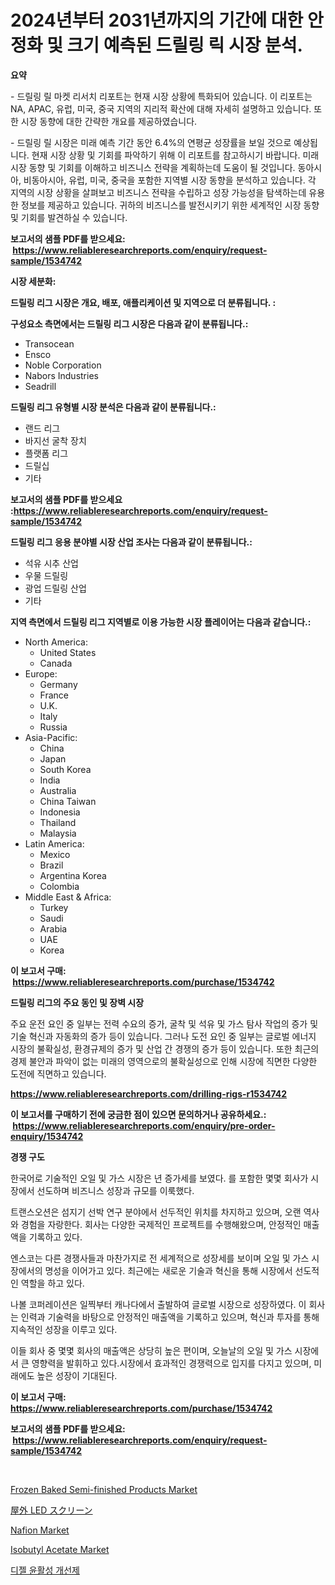 <p><h1>2024년부터 2031년까지의 기간에 대한 안정화 및 크기 예측된 드릴링 릭 시장 분석.</h1></p><p><strong>요약</strong></p>
<p><p>- 드릴링 릴 마켓 리서치 리포트는 현재 시장 상황에 특화되어 있습니다. 이 리포트는 NA, APAC, 유럽, 미국, 중국 지역의 지리적 확산에 대해 자세히 설명하고 있습니다. 또한 시장 동향에 대한 간략한 개요를 제공하였습니다.</p><p>- 드릴링 릴 시장은 미래 예측 기간 동안 6.4%의 연평균 성장률을 보일 것으로 예상됩니다. 현재 시장 상황 및 기회를 파악하기 위해 이 리포트를 참고하시기 바랍니다. 미래 시장 동향 및 기회를 이해하고 비즈니스 전략을 계획하는데 도움이 될 것입니다. 동아시아, 비동아시아, 유럽, 미국, 중국을 포함한 지역별 시장 동향을 분석하고 있습니다. 각 지역의 시장 상황을 살펴보고 비즈니스 전략을 수립하고 성장 가능성을 탐색하는데 유용한 정보를 제공하고 있습니다. 귀하의 비즈니스를 발전시키기 위한 세계적인 시장 동향 및 기회를 발견하실 수 있습니다.</p></p>
<p><strong>보고서의 샘플 PDF를 받으세요: &nbsp;<a href="https://www.reliableresearchreports.com/enquiry/request-sample/1534742">https://www.reliableresearchreports.com/enquiry/request-sample/1534742</a></strong></p>
<p><strong>시장 세분화:</strong></p>
<p><strong> 드릴링 리그 시장은 개요, 배포, 애플리케이션 및 지역으로 더 분류됩니다. :</strong></p>
<p><strong>구성요소 측면에서는 드릴링 리그 시장은 다음과 같이 분류됩니다.:</strong></p>
<p><ul><li>Transocean</li><li>Ensco</li><li>Noble Corporation</li><li>Nabors Industries</li><li>Seadrill</li></ul></p>
<p><strong> 드릴링 리그 유형별 시장 분석은 다음과 같이 분류됩니다.:</strong></p>
<p><ul><li>랜드 리그</li><li>바지선 굴착 장치</li><li>플랫폼 리그</li><li>드릴십</li><li>기타</li></ul></p>
<p><strong>보고서의 샘플 PDF를 받으세요 :<a href="https://www.reliableresearchreports.com/enquiry/request-sample/1534742">https://www.reliableresearchreports.com/enquiry/request-sample/1534742</a></strong></p>
<p><strong> 드릴링 리그 응용 분야별 시장 산업 조사는 다음과 같이 분류됩니다.:</strong></p>
<p><ul><li>석유 시추 산업</li><li>우물 드릴링</li><li>광업 드릴링 산업</li><li>기타</li></ul></p>
<p><strong>지역 측면에서 드릴링 리그 지역별로 이용 가능한 시장 플레이어는 다음과 같습니다.:</strong></p>
<p><ul>
    <li>
        North America:
        <ul>
            <li>United States</li>
            <li>Canada</li>
        </ul>
    </li>
    <li>
        Europe:
        <ul>
            <li>Germany</li>
            <li>France</li>
            <li>U.K.</li>
            <li>Italy</li>
            <li>Russia</li>
        </ul>
    </li>
    <li>
        Asia-Pacific:
        <ul>
            <li>China</li>
            <li>Japan</li>
            <li>South Korea</li>
            <li>India</li>
            <li>Australia</li>
            <li>China Taiwan</li>
            <li>Indonesia</li>
            <li>Thailand</li>
            <li>Malaysia</li>
        </ul>
    </li>
    <li>
        Latin America:
        <ul>
            <li>Mexico</li>
            <li>Brazil</li>
            <li>Argentina Korea</li>
            <li>Colombia</li>
        </ul>
    </li>
    <li>
        Middle East & Africa:
        <ul>
            <li>Turkey</li>
            <li>Saudi</li>
            <li>Arabia</li>
            <li>UAE</li>
            <li>Korea</li>
        </ul>
    </li>
    </ul></p>
<p><strong>이 보고서 구매: &nbsp;<a href="https://www.reliableresearchreports.com/purchase/1534742">https://www.reliableresearchreports.com/purchase/1534742</a></strong></p>
<p><strong>드릴링 리그의 주요 동인 및 장벽 시장</strong></p>
<p><p>주요 운전 요인 중 일부는 전력 수요의 증가, 굴착 및 석유 및 가스 탐사 작업의 증가 및 기술 혁신과 자동화의 증가 등이 있습니다. 그러나 도전 요인 중 일부는 글로벌 에너지 시장의 불확실성, 환경규제의 증가 및 산업 간 경쟁의 증가 등이 있습니다. 또한 최근의 경제 불안과 파악이 없는 미래의 영역으로의 불확실성으로 인해 시장에 직면한 다양한 도전에 직면하고 있습니다.</p></p>
<p><strong><a href="https://www.reliableresearchreports.com/drilling-rigs-r1534742">https://www.reliableresearchreports.com/drilling-rigs-r1534742</a></strong></p>
<p><strong>이 보고서를 구매하기 전에 궁금한 점이 있으면 문의하거나 공유하세요.: &nbsp;<a href="https://www.reliableresearchreports.com/enquiry/pre-order-enquiry/1534742">https://www.reliableresearchreports.com/enquiry/pre-order-enquiry/1534742</a></strong></p>
<p><strong>경쟁 구도</strong></p>
<p><p>한국어로 기술적인 오일 및 가스 시장은 년 증가세를 보였다. 를 포함한 몇몇 회사가 시장에서 선도하며 비즈니스 성장과 규모를 이룩했다.</p><p>트랜스오션은 섬지기 선박 연구 분야에서 선두적인 위치를 차지하고 있으며, 오랜 역사와 경험을 자랑한다. 회사는 다양한 국제적인 프로젝트를 수행해왔으며, 안정적인 매출액을 기록하고 있다.</p><p>엔스코는 다른 경쟁사들과 마찬가지로 전 세계적으로 성장세를 보이며 오일 및 가스 시장에서의 명성을 이어가고 있다. 최근에는 새로운 기술과 혁신을 통해 시장에서 선도적인 역할을 하고 있다.</p><p>나볼 코퍼레이션은 일찍부터 캐나다에서 출발하여 글로벌 시장으로 성장하였다. 이 회사는 인력과 기술력을 바탕으로 안정적인 매출액을 기록하고 있으며, 혁신과 투자를 통해 지속적인 성장을 이루고 있다.</p><p>이들 회사 중 몇몇 회사의 매출액은 상당히 높은 편이며, 오늘날의 오일 및 가스 시장에서 큰 영향력을 발휘하고 있다.시장에서 효과적인 경쟁력으로 입지를 다지고 있으며, 미래에도 높은 성장이 기대된다.</p></p>
<p><strong>이 보고서 구매: &nbsp; <a href="https://www.reliableresearchreports.com/purchase/1534742">https://www.reliableresearchreports.com/purchase/1534742</a></strong></p>
<p><strong>보고서의 샘플 PDF를 받으세요: &nbsp;<a href="https://www.reliableresearchreports.com/enquiry/request-sample/1534742">https://www.reliableresearchreports.com/enquiry/request-sample/1534742</a></strong><strong></strong></p>
<p>&nbsp;</p>
<p><p><a href="https://github.com/joannesouthgate/Market-Research-Report-List-2/blob/main/frozen-baked-semi-finished-products-market.md">Frozen Baked Semi-finished Products Market</a></p><p><a href="https://medium.com/@eduardoramez/%E3%82%A2%E3%82%A6%E3%83%88%E3%83%89%E3%82%A2led%E3%82%B9%E3%82%AF%E3%83%AA%E3%83%BC%E3%83%B3%E5%B8%82%E5%A0%B4-%E5%B8%82%E5%A0%B4%E3%82%B7%E3%82%A7%E3%82%A2-%E5%B8%82%E5%A0%B4%E5%8B%95%E5%90%91-%E3%81%8A%E3%82%88%E3%81%B3%E5%B0%86%E6%9D%A5%E3%81%AE%E6%88%90%E9%95%B7%E3%82%92%E6%8E%A2%E3%82%8B-33ea6c0710c3">屋外 LED スクリーン</a></p><p><a href="https://issuu.com/reportprime-2/docs/nafion-market-size-2030.pptx">Nafion Market</a></p><p><a href="https://silk-columnist-571.notion.site/Isobutyl-Acetate-Market-Analysis-Examines-its-Scope-on-Growth-Opportunities-and-Forecasted-Trends-S-6830e0913a164dc89f5add07d84e90a2">Isobutyl Acetate Market</a></p><p><a href="https://github.com/FelipeGrrady654556/Market-Research-Report-List-1/blob/main/918762718288.md">디젤 윤활성 개선제</a></p></p>